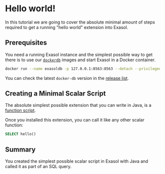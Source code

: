 # Hello world!

In this tutorial we are going to cover the absolute minimal amount of steps required to get a running "hello world" extension into Exasol.

## Prerequisites

You need a running Exasol instance and the simplest possible way to get there is to use our [`dockerdb`](https://github.com/exasol/docker-db) images and start Exasol in a Docker container.

```bash
docker run --name exasoldb -p 127.0.0.1:8563:8563 --detach --privileged --stop-timeout 120  exasol/docker-db:7.1.2
```

You can check the latest `docker-db` version in the [release list](https://github.com/exasol/docker-db/releases).

## Creating a Minimal Scalar Script

The absolute simplest possible extension that you can write in Java, is a [function script](https://docs.exasol.com/database_concepts/udf_scripts/java.htm).

Once you installed this extension, you can call it like any other scalar function:

```sql
SELECT hello()
```

## Summary

You created the simplest possible scalar script in Exasol with Java and called it as part of an SQL query.
